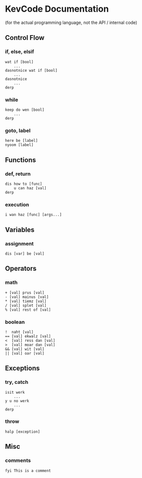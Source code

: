 # KevCode Documentation

(for the actual programming language, not the API / internal code)

## Control Flow

### if, else, elsif

    wat if [bool]
        ...
    dasnotnice wat if [bool]
        ...
    dasnotnice
        ...
    derp

### while

    keep do wen [bool]
        ...
    derp

### goto, label

    here be [label]
    nyoom [label]

## Functions

### def, return

    dis how to [func]
        u can haz [val]
    derp

### execution

    i wan haz [func] [args...]

## Variables

### assignment

    dis [var] be [val]

## Operators

### math

    + [val] prus [val]
    - [val] mainus [val]
    * [val] tiemz [val]
    / [val] splet [val]
    % [val] rest of [val]

### boolean

    !  naht [val]
    == [val] ekwalz [val]
    <  [val] ress dan [val]
    >  [val] moar dan [val]
    && [val] wit [val]
    || [val] oar [val]

## Exceptions

### try, catch

    isit werk
        ...
    y u no werk
        ...
    derp

### throw

    halp [exception]

## Misc

### comments

    fyi This is a comment

